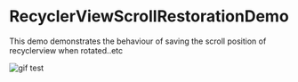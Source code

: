 # RecyclerViewScrollRestorationDemo
This demo demonstrates the behaviour of saving the scroll position of recyclerview when rotated..etc

![gif test](https://github.com/AnirudhBhat/RecyclerViewScrollRestorationDemo/blob/master/gifs/recyclerview_scroll_position_prevent_async_demo.gif)
